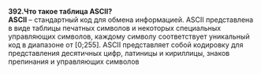 **392.Что такое таблица ASCII?**  
**ASCII** – стандартный код для обмена информацией. ASCII представлена в виде таблицы печатных символов и некоторых специальных управляющих символов, каждому символу соответствует уникальный код в диапазоне от [0;255]. 
ASCII представляет собой кодировку для представления десятичных цифр, латиницы и кириллицы, знаков препинания и управляющих символов

